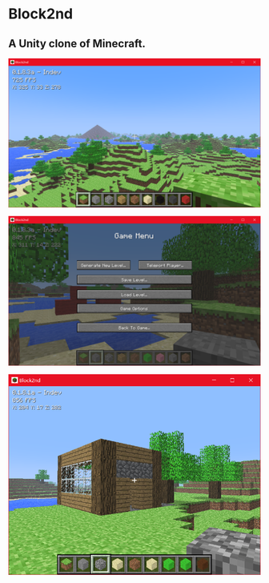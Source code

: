 # Block2nd

## A Unity clone of Minecraft.

![screenshot2.png](Misc/screenshot2.png "Screenshot")

![screenshot3.png](Misc/screenshot3.png "Screenshot")

![screenshot](Misc/screenshot.png "Game Screenshot")
